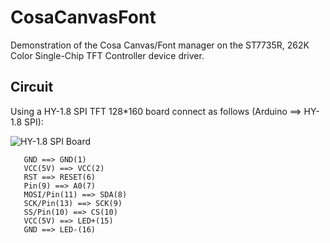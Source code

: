 CosaCanvasFont
==============

Demonstration of the Cosa Canvas/Font manager on the ST7735R, 262K Color
Single-Chip TFT Controller device driver. 

Circuit
-------
Using a HY-1.8 SPI TFT 128*160 board connect as follows (Arduino ==>
HY-1.8 SPI):


![HY-1.8 SPI Board](http://img04.taobaocdn.com/imgextra/i4/39773402/T2dYOmXflaXXXXXXXX_!!39773402.jpg)

       GND ==> GND(1)  
       VCC(5V) ==> VCC(2)  
       RST ==> RESET(6)  
       Pin(9) ==> A0(7)  
       MOSI/Pin(11) ==> SDA(8)  
       SCK/Pin(13) ==> SCK(9)  
       SS/Pin(10) ==> CS(10)  
       VCC(5V) ==> LED+(15)  
       GND ==> LED-(16)    


